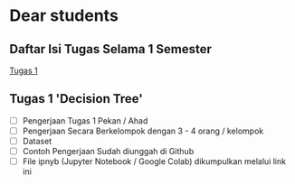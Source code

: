 # Dear students

## Daftar Isi Tugas Selama 1 Semester

[Tugas 1](https://github.com/asrulabdullah99/data_mining#Tugas-1)

## Tugas 1 'Decision Tree'

- [ ] Pengerjaan Tugas 1 Pekan / Ahad
- [ ] Pengerjaan Secara Berkelompok dengan 3 - 4 orang / kelompok
- [ ] Dataset
- [ ] Contoh Pengerjaan Sudah diunggah di Github
- [ ] File ipnyb (Jupyter Notebook / Google Colab) dikumpulkan melalui link ini
